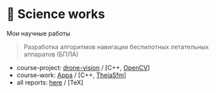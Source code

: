 # 📃 Science works

Мои научные работы

> Разработка алгоритмов навигации беспилотных летательных аппаратов (БПЛА)

- course-project: [drone-vision](https://github.com/lybros/drone-vision) / [C++,
  [OpenCV](https://github.com/opencv/opencv)]
- course-work: [Appa](https://github.com/lybros/appa) / [C++,
  [TheiaSfm](https://github.com/sweeneychris/TheiaSfM)]
- all reports: [here](https://github.com/Drapegnik/bsu-science) / [TeX]
